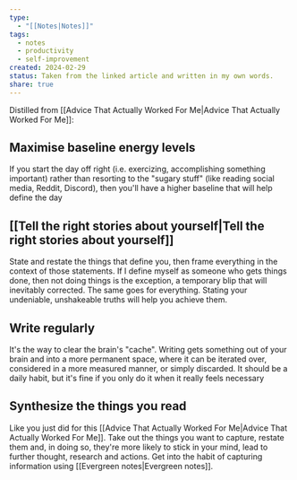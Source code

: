 ```yaml
---
type:
  - "[[Notes|Notes]]"
tags:
  - notes
  - productivity
  - self-improvement
created: 2024-02-29
status: Taken from the linked article and written in my own words.
share: true
---
```


Distilled from [[Advice That Actually Worked For Me|Advice That Actually Worked For Me]]:

## Maximise baseline energy levels

 If you start the day off right (i.e. exercizing, accomplishing something important) rather than resorting to the "sugary stuff" (like reading social media, Reddit, Discord), then you'll have a higher baseline that will help define the day

## [[Tell the right stories about yourself|Tell the right stories about yourself]]

State and restate the things that define you, then frame everything in the context of those statements. If I define myself as someone who gets things done, then not doing things is the exception, a temporary blip that will inevitably corrected. The same goes for everything. Stating your undeniable, unshakeable truths will help you achieve them.

## Write regularly

It's the way to clear the brain's "cache". Writing gets something out of your brain and into a more permanent space, where it can be iterated over, considered in a more measured manner, or simply discarded. It should be a daily habit, but it's fine if you only do it when it really feels necessary

## Synthesize the things you read

Like you just did for this [[Advice That Actually Worked For Me|Advice That Actually Worked For Me]]. Take out the things you want to capture, restate them and, in doing so, they're more likely to stick in your mind, lead to further thought, research and actions. Get into the habit of capturing information using [[Evergreen notes|Evergreen notes]].

